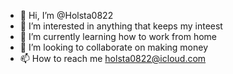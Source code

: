 - 👋 Hi, I’m @Holsta0822
- 👀 I’m interested in anything that keeps my inteest
- 🌱 I’m currently learning how to work from home
- 💞️ I’m looking to collaborate on making money
- 📫 How to reach me holsta0822@icloud.com

<!---
Holsta0822/Holsta0822 is a ✨ special ✨ repository because its `README.md` (this file) appears on your GitHub profile.
You can click the Preview link to take a look at your changes.
--->
